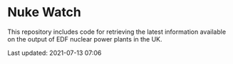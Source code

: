 # Nuke Watch

This repository includes code for retrieving the latest information available on the output of EDF nuclear power plants in the UK.

Last updated: 2021-07-13 07:06